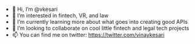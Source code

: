 - 👋 Hi, I’m @vkesari
- 👀 I’m interested in fintech, VR, and law
- 🌱 I’m currently learning more about what goes into creating good APIs
- 💞️ I’m looking to collaborate on cool little fintech and legal tech projects
- 📫 You can find me on twitter: https://twitter.com/vinaykesari

<!---
vkesari/vkesari is a ✨ special ✨ repository because its `README.md` (this file) appears on your GitHub profile.
You can click the Preview link to take a look at your changes.
--->

